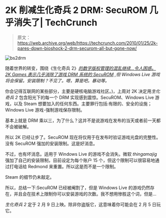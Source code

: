 # 2K 削减生化奇兵 2 DRM: SecuROM 几乎消失了| TechCrunch

> 原文：<https://web.archive.org/web/https://techcrunch.com/2010/01/25/2k-pares-down-bioshock-2-drm-securom-all-but-gone-now/>

![bs2drm](img/2af92a847536b48293a6846d80996d6b.png "bs2drm")

随着世界的转变，围绕《生化奇兵 2》[*的数字版权管理的混乱继续…令人困惑。2K Games 表示*](https://web.archive.org/web/20230322164148/http://www.crunchgear.com/2010/01/22/bioshock-2-drm-madness-once-again-publishers-make-pirating-a-game-more-attractive-than-buying-it-legitimately/)*[几乎消除了游戏 DRM 系统的 SecuROM](https://web.archive.org/web/20230322164148/http://www.2kgames.com/cultofrapture/article/bioshock2drmupdatescaling) ,但 Windows Live 游戏将会保留。安装限制？不见了。嗯，算是吧。暴动等。*

你会记得互联网的某些部分，主要是硬核电脑游戏社区。)，上周对 2K 决定用*生化奇兵 2* 包含阳光下的每一个 DRM 实现感到震惊。SecuROM、Windows Live 游戏，以及 Steam 想要加入的任何东西。主要罪行包括:有限的、安全的设施；Windows Live 游戏-强制游戏保存限制。

基本上就是 DRM 乘以三，为了什么？这并不是说游戏在发布的当天或者前一天都不会被破解。

所以 2K 已经让步了。SecuROM 现在将仅用于在发布时验证游戏光盘的完整性。没有 SecuROM 强加的安装限制。这是好消息。

不过，也有坏消息。适用于 Windows Live 的游戏不会消失。微软 *thingamajig* 强加了自己的安装限制，目前设定为每个账户 15 个，但这个限制可以很容易地通过打电话给 Redmond 来重置。所以这是而不是一个限制。

Steam 的细节仍未敲定。

所以，总结一下:SecuROM 已经被阉割了，但是 Windows Live 的游戏仍然存在，并且会在技术上限制你可以安装游戏的次数。我不想用惨胜这个词，但是…

*生化奇兵 2* 定于 2 月 9 日上映。除非你盗版它，这意味着你可能会在 2 月 5 日玩它。